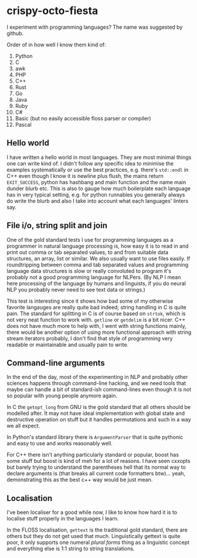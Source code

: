 # crispy-octo-fiesta

I experiment with programming languages? The name was suggested by github.

Order of in how well I know them kind of:

1. Python
1. C
1. awk
1. PHP
1. C++
1. Rust
1. Go
1. Java
1. Ruby
1. C#
1. Basic (but no easily accessible floss parser or compiler)
1. Pascal

## Hello world

I have written a hello world in most languages.
They are most minimal things one can write kind of. I didn't follow any specific
idea to minimise the examples systematically or use the best practices, e.g.
there's `std::endl` in C++ even though I know it is newline plus flush, the
mains return `EXIT_SUCCESS`, python has hashbang and main function and the
name main dunder blurb etc. This is also to gauge how much boilerplate each
language has in very typical setting, e.g. for python runnables you generally
always do write the blurb and also I take into account what each languages'
linters say.

## File i/o, string split and join

One of the gold standard tests I use for programming languages as a programmer
in natural language processing is, how easy it is to read in and print out comma
or tab separated values, to and from suitable data structures, an array, list or
similar. We also usually want to use files easily. If roundtripping between
comma and tab separated values and programming language data structures is slow
or really convoluted to program it's probably not a good programming language
for NLPers. (By NLP I mean here processing of the language by humans and
linguists, if you do neural NLP you probably never need to see text data or
strings.)

This test is interesting since it shows how bad some of my otherwise favorite
langauges are really quite bad indeed; string handling in C is quite pain.
The standard for splitting in C is of course based on `strtok`, which is not
very neat function to work with. `getline` or `getdelim` is a bit nicer. C++
does not have much more to help with, I went with string functions mainly,
there would be another option of using more functional approach with string
stream iterators probably, I don't find that style of programming very readable
or maintainable and usually pain to write.

## Command-line arguments

In the end of the day, most of the experimenting in NLP and probably other
sciences happens through command-line hacking, and we need tools that maybe can
handle a bit of standard-ish command-lines even though it is not so popular with
young people anymore again.

In C the `getopt_long` from GNU is the gold standard that all others should be
modelled after. It may not have ideal implementation with global state and
destructive operation on stuff but it handles permutations and such in a way we
all expect.

In Python's standard library there is `ArgumentParser` that is quite pythonic
and easy to use and works reasonably well.

For C++ there isn't anything particularly standard or popular, boost has some
stuff but boost is kind of meh for a lot of reasons. I have seen cxxopts but
barely trying to understand the parentheses hell that its normal way to declare
arguments is (that breaks all current code formatters btw)... yeah,
demonstrating this as the best c++ way would be just mean.

## Localisation

I've been localiser for a good while now, I like to know how hard it is to
localise stuff properly in the languages I learn.

In the FLOSS localisation, `gettext` is the traditional gold standard, there are
others but they do not get used that much. Linguistically gettext is quite poor,
it only supports one numeral *plural forms* thing as a linguistic concept and
everything else is 1:1 string to string translations.
